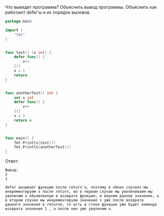 Что выведет программа? Объяснить вывод программы. Объяснить как работают defer’ы и их порядок вызовов.

```go
package main

import (
	"fmt"
)


func test() (x int) {
	defer func() {		
		x++
	}()
	x = 1
	return
}


func anotherTest() int {
	var x int
	defer func() {
		x++
	}()
	x = 1
	return x
}


func main() {
	fmt.Println(test())
	fmt.Println(anotherTest())
}
```

Ответ:
```
Вывод:
2
1

defer вызывает функцию после return'a, поэтому в обоих случаях мы инкрементируем x после return, но в первом случае мы увеличиваем мы увеличим x обьявленную в возврате функции, и вернем данное значение, а в втором случае мы инкрементируем значение x уже после возврата данного значения в returne, то есть в стеке функции уже будет команда возврата значения 1 , а после нее уже увеличим x. 

```
